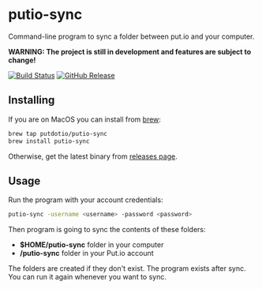 putio-sync
==========

Command-line program to sync a folder between put.io and your computer.

**WARNING: The project is still in development and features are subject to change!**

[![Build Status](https://travis-ci.org/putdotio/putio-sync.svg?branch=v2)](https://travis-ci.org/putdotio/putio-sync)
[![GitHub Release](https://img.shields.io/github/release/putdotio/putio-sync.svg)](https://github.com/putdotio/putio-sync/releases)

Installing
----------

If you are on MacOS you can install from [brew](https://brew.sh/):
```sh
brew tap putdotio/putio-sync
brew install putio-sync
```

Otherwise, get the latest binary from [releases page](https://github.com/putdotio/putio-sync/releases).

Usage
-----

Run the program with your account credentials:
```sh
putio-sync -username <username> -password <password>
```

Then program is going to sync the contents of these folders:
- **$HOME/putio-sync** folder in your computer
- **/putio-sync** folder in your Put.io account

The folders are created if they don't exist.
The program exists after sync.
You can run it again whenever you want to sync.
